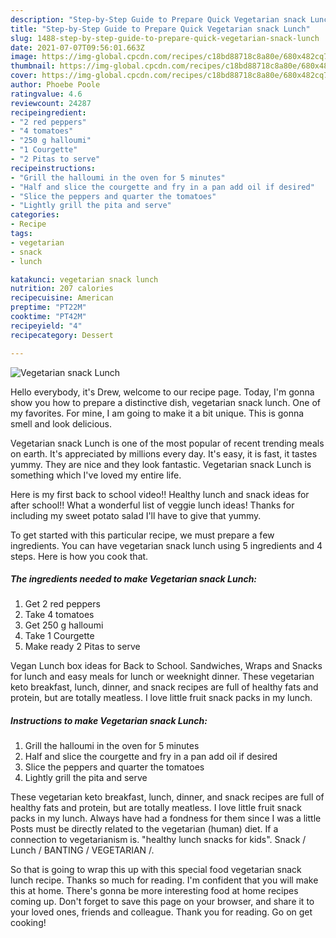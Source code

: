 ```yaml
---
description: "Step-by-Step Guide to Prepare Quick Vegetarian snack Lunch"
title: "Step-by-Step Guide to Prepare Quick Vegetarian snack Lunch"
slug: 1488-step-by-step-guide-to-prepare-quick-vegetarian-snack-lunch
date: 2021-07-07T09:56:01.663Z
image: https://img-global.cpcdn.com/recipes/c18bd88718c8a80e/680x482cq70/vegetarian-snack-lunch-recipe-main-photo.jpg
thumbnail: https://img-global.cpcdn.com/recipes/c18bd88718c8a80e/680x482cq70/vegetarian-snack-lunch-recipe-main-photo.jpg
cover: https://img-global.cpcdn.com/recipes/c18bd88718c8a80e/680x482cq70/vegetarian-snack-lunch-recipe-main-photo.jpg
author: Phoebe Poole
ratingvalue: 4.6
reviewcount: 24287
recipeingredient:
- "2 red peppers"
- "4 tomatoes"
- "250 g halloumi"
- "1 Courgette"
- "2 Pitas to serve"
recipeinstructions:
- "Grill the halloumi in the oven for 5 minutes"
- "Half and slice the courgette and fry in a pan add oil if desired"
- "Slice the peppers and quarter the tomatoes"
- "Lightly grill the pita and serve"
categories:
- Recipe
tags:
- vegetarian
- snack
- lunch

katakunci: vegetarian snack lunch 
nutrition: 207 calories
recipecuisine: American
preptime: "PT22M"
cooktime: "PT42M"
recipeyield: "4"
recipecategory: Dessert

---
```



![Vegetarian snack Lunch](https://img-global.cpcdn.com/recipes/c18bd88718c8a80e/680x482cq70/vegetarian-snack-lunch-recipe-main-photo.jpg)

Hello everybody, it's Drew, welcome to our recipe page. Today, I'm gonna show you how to prepare a distinctive dish, vegetarian snack lunch. One of my favorites. For mine, I am going to make it a bit unique. This is gonna smell and look delicious.

Vegetarian snack Lunch is one of the most popular of recent trending meals on earth. It's appreciated by millions every day. It's easy, it is fast, it tastes yummy. They are nice and they look fantastic. Vegetarian snack Lunch is something which I've loved my entire life.

Here is my first back to school video!! Healthy lunch and snack ideas for after school!! What a wonderful list of veggie lunch ideas! Thanks for including my sweet potato salad I&#39;ll have to give that yummy.


To get started with this particular recipe, we must prepare a few ingredients. You can have vegetarian snack lunch using 5 ingredients and 4 steps. Here is how you cook that.

<!--inarticleads1-->

##### The ingredients needed to make Vegetarian snack Lunch:

1. Get 2 red peppers
1. Take 4 tomatoes
1. Get 250 g halloumi
1. Take 1 Courgette
1. Make ready 2 Pitas to serve


Vegan Lunch box ideas for Back to School. Sandwiches, Wraps and Snacks for lunch and easy meals for lunch or weeknight dinner. These vegetarian keto breakfast, lunch, dinner, and snack recipes are full of healthy fats and protein, but are totally meatless. I love little fruit snack packs in my lunch. 

<!--inarticleads2-->

##### Instructions to make Vegetarian snack Lunch:

1. Grill the halloumi in the oven for 5 minutes
1. Half and slice the courgette and fry in a pan add oil if desired
1. Slice the peppers and quarter the tomatoes
1. Lightly grill the pita and serve


These vegetarian keto breakfast, lunch, dinner, and snack recipes are full of healthy fats and protein, but are totally meatless. I love little fruit snack packs in my lunch. Always have had a fondness for them since I was a little Posts must be directly related to the vegetarian (human) diet. If a connection to vegetarianism is. &#34;healthy lunch snacks for kids&#34;. Snack / Lunch / BANTING / VEGETARIAN /. 

So that is going to wrap this up with this special food vegetarian snack lunch recipe. Thanks so much for reading. I'm confident that you will make this at home. There's gonna be more interesting food at home recipes coming up. Don't forget to save this page on your browser, and share it to your loved ones, friends and colleague. Thank you for reading. Go on get cooking!
